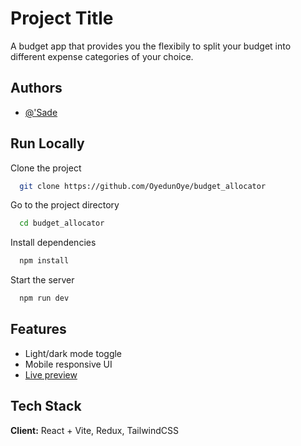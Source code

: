 
# Project Title

A budget app that provides you the flexibily to split your budget into different expense categories of your choice. 


## Authors

- [@'Sade](https://github.com/OyedunOye)


## Run Locally

Clone the project

```bash
  git clone https://github.com/OyedunOye/budget_allocator
```

Go to the project directory

```bash
  cd budget_allocator
```

Install dependencies

```bash
  npm install
```

Start the server

```bash
  npm run dev
```


## Features

- Light/dark mode toggle
- Mobile responsive UI
- [Live preview](https://budget-allocator-taupe.vercel.app)


## Tech Stack

**Client:** React + Vite, Redux, TailwindCSS


